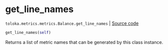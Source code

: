 # get_line_names
`toloka.metrics.metrics.Balance.get_line_names` | [Source code](https://github.com/Toloka/toloka-kit/blob/v1.1.0.post1/src/metrics/metrics.py#L174)

```python
get_line_names(self)
```

Returns a list of metric names that can be generated by this class instance.

